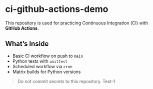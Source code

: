 # ci-github-actions-demo

This repository is used for practicing Continuous Integration (CI) with **GitHub Actions**.

## What’s inside
- Basic CI workflow on push to `main`
- Python tests with `unittest`
- Scheduled workflow via `cron`
- Matrix builds for Python versions

> Do not commit secrets to this repository.
> Test-1
